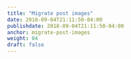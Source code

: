 ```yaml
---
title: "Migrate post images"
date: 2018-09-04T21:11:50-04:00
publishdate: 2018-09-04T21:11:50-04:00
anchor: migrate-post-images
weight: 04
draft: false
---
```

